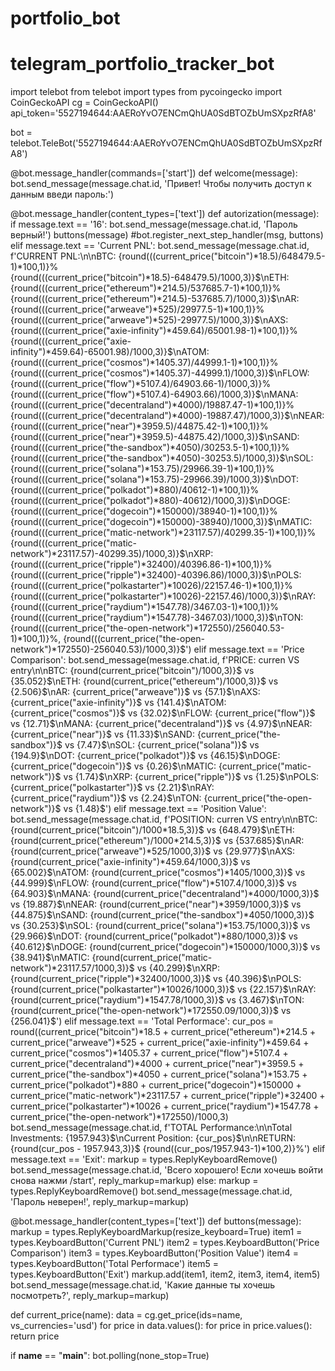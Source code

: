 # portfolio_bot
# telegram_portfolio_tracker_bot

import telebot
from telebot import types
from pycoingecko import CoinGeckoAPI
cg = CoinGeckoAPI()
api_token='5527194644:AAERoYvO7ENCmQhUA0SdBTOZbUmSXpzRfA8'

bot = telebot.TeleBot('5527194644:AAERoYvO7ENCmQhUA0SdBTOZbUmSXpzRfA8')


@bot.message_handler(commands=['start'])
def welcome(message):
    bot.send_message(message.chat.id, 'Привет! Чтобы получить доступ к данным введи пароль:')


@bot.message_handler(content_types=['text'])
def autorization(message):
    if message.text == '16':
        bot.send_message(message.chat.id, 'Пароль верный!')
        buttons(message)
        #bot.register_next_step_handler(msg, buttons)
    elif message.text == 'Current PNL':
        bot.send_message(message.chat.id, f'CURRENT PNL:\n\nBTC:  {round(((current_price("bitcoin")*18.5)/648479.5-1)*100,1)}%  {round(((current_price("bitcoin")*18.5)-648479.5)/1000,3)}$\nETH:  {round(((current_price("ethereum")*214.5)/537685.7-1)*100,1)}%  {round(((current_price("ethereum")*214.5)-537685.7)/1000,3)}$\nAR:  {round(((current_price("arweave")*525)/29977.5-1)*100,1)}%  {round(((current_price("arweave")*525)-29977.5)/1000,3)}$\nAXS:  {round(((current_price("axie-infinity")*459.64)/65001.98-1)*100,1)}%  {round(((current_price("axie-infinity")*459.64)-65001.98)/1000,3)}$\nATOM:  {round(((current_price("cosmos")*1405.37)/44999.1-1)*100,1)}%  {round(((current_price("cosmos")*1405.37)-44999.1)/1000,3)}$\nFLOW:  {round(((current_price("flow")*5107.4)/64903.66-1)/1000,3)}%  {round(((current_price("flow")*5107.4)-64903.66)/1000,3)}$\nMANA:  {round(((current_price("decentraland")*4000)/19887.47-1)*100,1)}%  {round(((current_price("decentraland")*4000)-19887.47)/1000,3)}$\nNEAR:  {round(((current_price("near")*3959.5)/44875.42-1)*100,1)}%  {round(((current_price("near")*3959.5)-44875.42)/1000,3)}$\nSAND:  {round(((current_price("the-sandbox")*4050)/30253.5-1)*100,1)}%  {round(((current_price("the-sandbox")*4050)-30253.5)/1000,3)}$\nSOL:  {round(((current_price("solana")*153.75)/29966.39-1)*100,1)}%  {round(((current_price("solana")*153.75)-29966.39)/1000,3)}$\nDOT:  {round(((current_price("polkadot")*880)/40612-1)*100,1)}%  {round(((current_price("polkadot")*880)-40612)/1000,3)}$\nDOGE:  {round(((current_price("dogecoin")*150000)/38940-1)*100,1)}%  {round(((current_price("dogecoin")*150000)-38940)/1000,3)}$\nMATIC:  {round(((current_price("matic-network")*23117.57)/40299.35-1)*100,1)}%  {round(((current_price("matic-network")*23117.57)-40299.35)/1000,3)}$\nXRP:  {round(((current_price("ripple")*32400)/40396.86-1)*100,1)}%  {round(((current_price("ripple")*32400)-40396.86)/1000,3)}$\nPOLS:  {round(((current_price("polkastarter")*10026)/22157.46-1)*100,1)}%  {round(((current_price("polkastarter")*10026)-22157.46)/1000,3)}$\nRAY:  {round(((current_price("raydium")*1547.78)/3467.03-1)*100,1)}%  {round(((current_price("raydium")*1547.78)-3467.03)/1000,3)}$\nTON:  {round(((current_price("the-open-network")*172550)/256040.53-1)*100,1)}%,  {round(((current_price("the-open-network")*172550)-256040.53)/1000,3)}$')
    elif message.text == 'Price Comparison':
        bot.send_message(message.chat.id, f'PRICE: curren VS entry\n\nBTC:  {round(current_price("bitcoin")/1000,3)}$ vs {35.052}$\nETH:  {round(current_price("ethereum")/1000,3)}$ vs {2.506}$\nAR:  {current_price("arweave")}$ vs {57.1}$\nAXS:  {current_price("axie-infinity")}$ vs {141.4}$\nATOM:  {current_price("cosmos")}$ vs {32.02}$\nFLOW:  {current_price("flow")}$ vs {12.71}$\nMANA:  {current_price("decentraland")}$ vs {4.97}$\nNEAR:  {current_price("near")}$ vs {11.33}$\nSAND:  {current_price("the-sandbox")}$ vs {7.47}$\nSOL:  {current_price("solana")}$ vs {194.9}$\nDOT:  {current_price("polkadot")}$ vs {46.15}$\nDOGE:  {current_price("dogecoin")}$ vs {0.26}$\nMATIC:  {current_price("matic-network")}$ vs {1.74}$\nXRP:  {current_price("ripple")}$ vs {1.25}$\nPOLS:  {current_price("polkastarter")}$ vs {2.21}$\nRAY:  {current_price("raydium")}$ vs {2.24}$\nTON:  {current_price("the-open-network")}$ vs {1.48}$')
    elif message.text == 'Position Value':
        bot.send_message(message.chat.id, f'POSITION: curren VS entry\n\nBTC:  {round(current_price("bitcoin")/1000*18.5,3)}$ vs {648.479}$\nETH:  {round(current_price("ethereum")/1000*214.5,3)}$ vs {537.685}$\nAR:  {round(current_price("arweave")*525/1000,3)}$ vs {29.977}$\nAXS:  {round(current_price("axie-infinity")*459.64/1000,3)}$ vs {65.002}$\nATOM:  {round(current_price("cosmos")*1405/1000,3)}$ vs {44.999}$\nFLOW:  {round(current_price("flow")*5107.4/1000,3)}$ vs {64.903}$\nMANA:  {round(current_price("decentraland")*4000/1000,3)}$ vs {19.887}$\nNEAR:  {round(current_price("near")*3959/1000,3)}$ vs {44.875}$\nSAND:  {round(current_price("the-sandbox")*4050/1000,3)}$ vs {30.253}$\nSOL:  {round(current_price("solana")*153.75/1000,3)}$ vs {29.966}$\nDOT:  {round(current_price("polkadot")*880/1000,3)}$ vs {40.612}$\nDOGE:  {round(current_price("dogecoin")*150000/1000,3)}$ vs {38.941}$\nMATIC:  {round(current_price("matic-network")*23117.57/1000,3)}$ vs {40.299}$\nXRP:  {round(current_price("ripple")*32400/1000,3)}$ vs {40.396}$\nPOLS:  {round(current_price("polkastarter")*10026/1000,3)}$ vs {22.157}$\nRAY:  {round(current_price("raydium")*1547.78/1000,3)}$ vs {3.467}$\nTON:  {round(current_price("the-open-network")*172550.09/1000,3)}$ vs {256.041}$')
    elif message.text == 'Total Performace':
        cur_pos = round((current_price("bitcoin")*18.5 + current_price("ethereum")*214.5 + current_price("arweave")*525 + current_price("axie-infinity")*459.64 + current_price("cosmos")*1405.37 + current_price("flow")*5107.4 + current_price("decentraland")*4000 + current_price("near")*3959.5 + current_price("the-sandbox")*4050 + current_price("solana")*153.75 + current_price("polkadot")*880 + current_price("dogecoin")*150000 + current_price("matic-network")*23117.57 + current_price("ripple")*32400 + current_price("polkastarter")*10026 + current_price("raydium")*1547.78 + current_price("the-open-network")*172550)/1000,3)
        bot.send_message(message.chat.id, f'TOTAL Performance:\n\nTotal Investments: {1957.943}$\nCurrent Position:  {cur_pos}$\n\nRETURN: {round(cur_pos - 1957.943,3)}$  {round((cur_pos/1957.943-1)*100,2)}%')
    elif message.text == 'Exit':
        markup = types.ReplyKeyboardRemove()
        bot.send_message(message.chat.id, 'Всего хорошего! Если хочешь войти снова нажми /start', reply_markup=markup)
    else:
        markup = types.ReplyKeyboardRemove()
        bot.send_message(message.chat.id, 'Пароль неверен!', reply_markup=markup)


@bot.message_handler(content_types=['text'])
def buttons(message):
    markup = types.ReplyKeyboardMarkup(resize_keyboard=True)
    item1 = types.KeyboardButton('Current PNL')
    item2 = types.KeyboardButton('Price Comparison')
    item3 = types.KeyboardButton('Position Value')
    item4 = types.KeyboardButton('Total Performace')
    item5 = types.KeyboardButton('Exit')
    markup.add(item1, item2, item3, item4, item5)
    bot.send_message(message.chat.id, 'Какие данные ты хочешь посмотреть?', reply_markup=markup)


def current_price(name):
    data = cg.get_price(ids=name,  vs_currencies='usd')
    for price in data.values():
        for price in price.values():
            return price


if __name__ == "__main__":
    bot.polling(none_stop=True)
